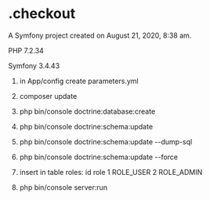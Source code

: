 .checkout
=========

A Symfony project created on August 21, 2020, 8:38 am.

PHP 7.2.34

Symfony 3.4.43

1) in App/config create parameters.yml

2) composer update

3) php bin/console doctrine:database:create

4) php bin/console doctrine:schema:update

5) php bin/console doctrine:schema:update --dump-sql

6) php bin/console doctrine:schema:update --force

7) insert in table roles:
   id   role
   1    ROLE_USER
   2    ROLE_ADMIN

8) php bin/console server:run
